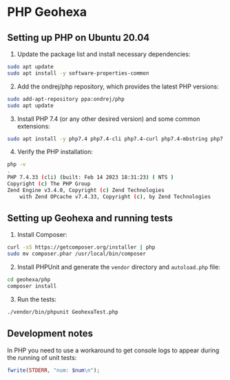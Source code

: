 # PHP Geohexa

## Setting up PHP on Ubuntu 20.04

1. Update the package list and install necessary dependencies:

```bash
sudo apt update
sudo apt install -y software-properties-common
```

2. Add the ondrej/php repository, which provides the latest PHP versions:

```bash
sudo add-apt-repository ppa:ondrej/php
sudo apt update
```

3. Install PHP 7.4 (or any other desired version) and some common extensions:

```bash
sudo apt install -y php7.4 php7.4-cli php7.4-curl php7.4-mbstring php7.4-xml
```

4. Verify the PHP installation:

```bash
php -v
.
PHP 7.4.33 (cli) (built: Feb 14 2023 18:31:23) ( NTS )
Copyright (c) The PHP Group
Zend Engine v3.4.0, Copyright (c) Zend Technologies
    with Zend OPcache v7.4.33, Copyright (c), by Zend Technologies
```

## Setting up Geohexa and running tests

1. Install Composer:

```bash
curl -sS https://getcomposer.org/installer | php
sudo mv composer.phar /usr/local/bin/composer
```

2. Install PHPUnit and generate the `vendor` directory and `autoload.php` file:

```bash
cd geohexa/php
composer install
```

3. Run the tests:

```bash
./vendor/bin/phpunit GeohexaTest.php
```

## Development notes

In PHP you need to use a workaround to get console logs to appear during the running of unit tests:

```php
fwrite(STDERR, "num: $num\n");
```
